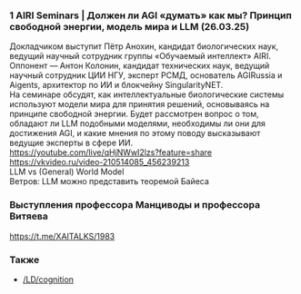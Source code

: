 
### 1 AIRI Seminars | Должен ли AGI «думать» как мы? Принцип свободной энергии, модель мира и LLM (26.03.25)
Докладчиком выступит Пётр Анохин, кандидат биологических наук, ведущий научный сотрудник группы «Обучаемый интеллект» AIRI. Оппонент — Антон Колонин, кандидат технических наук, ведущий научный сотрудник ЦИИ НГУ, эксперт РСМД, основатель AGIRussia и Aigents, архитектор по ИИ и блокчейну SingularityNET.  
На семинаре обсудят, как интеллектуальные биологические системы используют модели мира для принятия решений, основываясь на принципе свободной энергии. Будет рассмотрен вопрос о том, обладают ли LLM подобными моделями, необходимы ли они для достижения AGI, и какие мнения по этому поводу высказывают ведущие эксперты в сфере ИИ.  
https://youtube.com/live/qHjNWwI2lzs?feature=share  
https://vkvideo.ru/video-210514085_456239213  
LLM vs (General) World Model  
Ветров: LLM можно представить теоремой Байеса  

### Выступления профессора Манциводы и профессора Витяева
https://t.me/XAITALKS/1983  

### Также
- [/LD/cognition](https://github.com/bpmbpm/doc/tree/main/LD/cognition)
